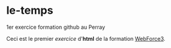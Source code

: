 # le-temps
1er exercice formation github au Perray

Ceci est le premier *exercice* d'**html** de la formation [WebForce3](http://wf3.fr).